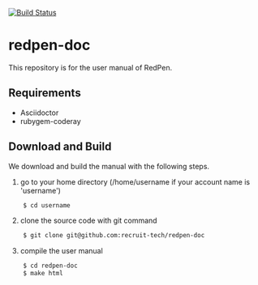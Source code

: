 [![Build Status](https://travis-ci.org/redpen-cc/redpen-doc.svg?branch=master)](https://travis-ci.org/redpen-cc/redpen-doc)

redpen-doc
==========

This repository is for the user manual of RedPen.

Requirements
-------------
- Asciidoctor
- rubygem-coderay

Download and Build
----------------------

We download and build the manual with the following steps.

1. go to your home directory (/home/username if your account name is 'username')

```bash
    $ cd username
```

2. clone the source code with git command

```bash
    $ git clone git@github.com:recruit-tech/redpen-doc
```

3. compile the user manual

```bash
    $ cd redpen-doc
    $ make html
```
